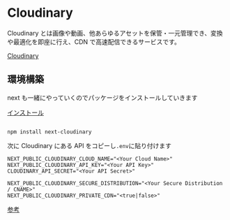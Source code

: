 # Cloudinary

Cloudinary とは画像や動画、他あらゆるアセットを保管・一元管理でき、変換や最適化を即座に行え、CDN で高速配信できるサービスです。

[Cloudinary](https://cloudinary.com/)

## 環境構築

next も一緒にやっていくのでパッケージをインストールしていきます

[インストール](https://next.cloudinary.dev/installation)

```

npm install next-cloudinary

```

次に Cloudinary にある API をコピーし`.env`に貼り付けます

```
NEXT_PUBLIC_CLOUDINARY_CLOUD_NAME="<Your Cloud Name>"
NEXT_PUBLIC_CLOUDINARY_API_KEY="<Your API Key>"
CLOUDINARY_API_SECRET="<Your API Secret>"

NEXT_PUBLIC_CLOUDINARY_SECURE_DISTRIBUTION="<Your Secure Distribution / CNAME>"
NEXT_PUBLIC_CLOUDINARY_PRIVATE_CDN="<true|false>"

```

[参考](https://next.cloudinary.dev/nextjs-14)
